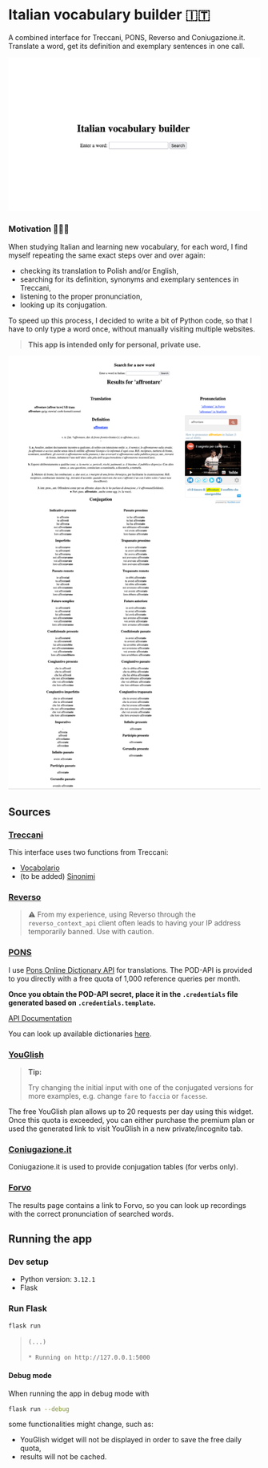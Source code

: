 # Italian vocabulary builder 🇮🇹

A combined interface for Treccani, PONS, Reverso and Coniugazione.it. Translate
a word, get its definition and exemplary
sentences in one call.

![Screenshot of the main page](main_page.png)

### Motivation 👩🏻‍🎓

When studying Italian and learning new vocabulary, for each word, I find myself
repeating the same exact steps over and over again:

* checking its translation to Polish and/or English,
* searching for its definition, synonyms and exemplary sentences in Treccani,
* listening to the proper pronunciation,
* looking up its conjugation.

To speed up this process, I decided to write a bit of Python code, so that I
have to only type a word once,
without manually visiting multiple websites.

> **This app is intended only for personal, private use.**

![Screenshot of the results page](results_page.png)

## Sources

### [Treccani](https://www.treccani.it/)

This interface uses two functions from Treccani:

* [Vocabolario](https://www.treccani.it/vocabolario/)
* (to be added) [Sinonimi](https://www.treccani.it/sinonimi/)

### [Reverso](https://context.reverso.net/)

> ⚠️ From my experience, using Reverso through the `reverso_context_api` client
> often leads to having your IP address
> temporarily banned.
> Use with caution.

### [PONS](https://en.pons.com/)

I use
[Pons Online Dictionary API](https://en.pons.com/p/online-dictionary/developers/api)
for translations.
The POD-API is provided to you directly with a free quota of 1,000 reference
queries per month.

**Once you obtain the POD-API secret, place it in the `.credentials` file
generated based on `.credentials.template`.**

[API Documentation](https://pl.pons.com/p/files/uploads/pons/api/api-documentation.pdf)

You can look up available
dictionaries [here](https://api.pons.com/v1/dictionaries?language=en).

### [YouGlish](https://youglish.com/italian)

> **Tip:**
>
> Try changing the initial input with one of the conjugated versions for more
> examples, e.g. change `fare` to `faccia` or `facesse`.

The free YouGlish plan allows up to 20 requests per day using this widget.
Once this quota is exceeded, you can either purchase the premium plan
or used the generated link to visit YouGlish in a new private/incognito tab.

### [Coniugazione.it](https://www.coniugazione.it/)

Coniugazione.it is used to provide conjugation tables (for verbs only).

### [Forvo](https://forvo.com/)

The results page contains a link to Forvo, so you can look up recordings with
the correct pronunciation of searched words.

## Running the app

### Dev setup

* Python version: `3.12.1`
* Flask

### Run Flask

```bash
flask run
```

> `(...)`
>
> `* Running on http://127.0.0.1:5000`

#### Debug mode

When running the app in debug mode with

```bash
flask run --debug
```

some functionalities might change, such as:

* YouGlish widget will not be displayed in order
  to save the free daily quota,
* results will not be cached.
